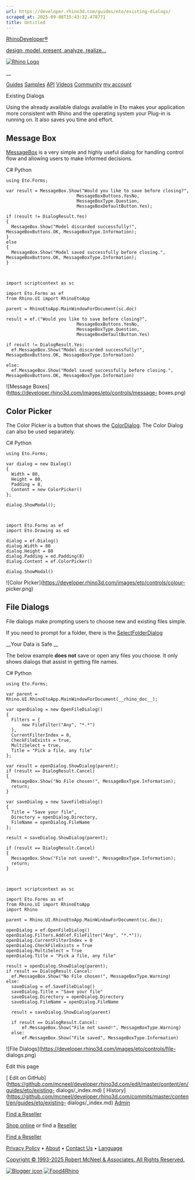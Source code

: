 ```yaml
---
url: https://developer.rhino3d.com/guides/eto/existing-dialogs/
scraped_at: 2025-09-08T15:43:32.478771
title: Untitled
---
```


[RhinoDeveloper®](/)

[design, model, present, analyze, realize...](/)

[![Rhino Logo](https://developer.rhino3d.com/images/rhinodevlogo.png)](/)

__

[Guides](https://developer.rhino3d.com/guides)
[Samples](https://developer.rhino3d.com/samples)
[API](https://developer.rhino3d.com/api)
[Videos](https://developer.rhino3d.com/videos)
[Community](https://discourse.mcneel.com/c/rhino-developer) [my account
](https://www.rhino3d.com/my-account/ "Manage your account, licenses, and
teams")

Existing Dialogs

Using the already available dialogs available in Eto makes your application
more consistent with Rhino and the operating system your Plug-in is running
on. It also saves you time and effort.

## Message Box

[MessageBox](http://pages.picoe.ca/docs/api/html/T_Eto_Forms_MessageBox.htm)
is a very simple and highly useful dialog for handling control flow and
allowing users to make informed decisions.

C# Python

    
    
    using Eto.Forms;
    
    var result = MessageBox.Show("Would you like to save before closing?",
                               MessageBoxButtons.YesNo,
                               MessageBoxType.Question,
                               MessageBoxDefaultButton.Yes);
    
    if (result != DialogResult.Yes)
    {
      MessageBox.Show("Model discarded successfully!", MessageBoxButtons.OK, MessageBoxType.Information);
    }
    else
    {
      MessageBox.Show("Model saved successfully before closing.", MessageBoxButtons.OK, MessageBoxType.Information);
    }
    
    
    
    import scriptcontext as sc
    
    import Eto.Forms as ef
    from Rhino.UI import RhinoEtoApp
    
    parent = RhinoEtoApp.MainWindowForDocument(sc.doc)
    
    result = ef.("Would you like to save before closing?",
                               MessageBoxButtons.YesNo,
                               MessageBoxType.Question,
                               MessageBoxDefaultButton.Yes)
    
    if result != DialogResult.Yes:
      ef.MessageBox.Show("Model discarded successfully!", MessageBoxButtons.OK, MessageBoxType.Information)
    
    else:
      ef.MessageBox.Show("Model saved successfully before closing.", MessageBoxButtons.OK, MessageBoxType.Information)
    

![Message Boxes](https://developer.rhino3d.com/images/eto/controls/message-
boxes.png)

## Color Picker

The Color Picker is a button that shows the
[ColorDialog](http://api.etoforms.picoe.ca/html/T_Eto_Forms_ColorDialog.htm).
The Color Dialog can also be used separately.

C# Python

    
    
    using Eto.Forms;
    
    var dialog = new Dialog()
    {
      Width = 80,
      Height = 80,
      Padding = 8,
      Content = new ColorPicker()
    };
    
    dialog.ShowModal();
    
    
    
    import Eto.Forms as ef
    import Eto.Drawing as ed
    
    dialog = ef.Dialog()
    dialog.Width = 80
    dialog.Height = 80
    dialog.Padding = ed.Padding(8)
    dialog.Content = ef.ColorPicker()
    
    dialog.ShowModal()
    

![Color Picker](https://developer.rhino3d.com/images/eto/controls/colour-
picker.png)

## File Dialogs

File dialogs make prompting users to choose new and existing files simple.

If you need to prompt for a folder, there is the
[SelectFolderDialog](http://pages.picoe.ca/docs/api/html/T_Eto_Forms_SelectFolderDialog.htm)

__Your Data is Safe __

The below example **does not** save or open any files you choose. It only
shows dialogs that assist in getting file names.

C# Python

    
    
    using Eto.Forms;
    
    var parent = Rhino.UI.RhinoEtoApp.MainWindowForDocument(__rhino_doc__);
    
    var openDialog = new OpenFileDialog()
    {
      Filters = {
          new FileFilter("Any", "*.*")
      },
      CurrentFilterIndex = 0,
      CheckFileExists = true,
      MultiSelect = true,
      Title = "Pick a file, any file"
    };
    
    var result = openDialog.ShowDialog(parent);
    if (result == DialogResult.Cancel)
    {
      MessageBox.Show("No File chosen!", MessageBoxType.Information);
      return;
    }
    
    var saveDialog = new SaveFileDialog()
    {
      Title = "Save your file",
      Directory = openDialog.Directory,
      FileName = openDialog.FileName
    };
    
    result = saveDialog.ShowDialog(parent);
    
    if (result == DialogResult.Cancel)
    {
      MessageBox.Show("File not saved!", MessageBoxType.Information);
      return;
    }
    
    
    
    import scriptcontext as sc
    
    import Eto.Forms as ef
    from Rhino.UI import RhinoEtoApp
    import Rhino
    
    parent = Rhino.UI.RhinoEtoApp.MainWindowForDocument(sc.doc);
    
    openDialog = ef.OpenFileDialog()
    openDialog.Filters.Add(ef.FileFilter("Any", "*.*"));
    openDialog.CurrentFilterIndex = 0
    openDialog.CheckFileExists = True
    openDialog.MultiSelect = True
    openDialog.Title = "Pick a file, any file"
    
    result = openDialog.ShowDialog(parent);
    if result == DialogResult.Cancel:
      ef.MessageBox.Show("No File chosen!", MessageBoxType.Warning)
    else:
      saveDialog = ef.SaveFileDialog()
      saveDialog.Title = "Save your file"
      saveDialog.Directory = openDialog.Directory
      saveDialog.FileName = openDialog.FileName
    
      result = saveDialog.ShowDialog(parent)
    
      if result == DialogResult.Cancel:
          ef.MessageBox.Show("File not saved!", MessageBoxType.Warning)
      else:
          ef.MessageBox.Show("File saved", MessageBoxType.Information)
    

![File Dialogs](https://developer.rhino3d.com/images/eto/controls/file-
dialogs.png)

Edit this page

[ Edit on
GitHub](https://github.com/mcneel/developer.rhino3d.com/edit/master/content/en/guides/eto/existing-
dialogs/_index.md) [
History](https://github.com/mcneel/developer.rhino3d.com/commits/master/content/en/guides/eto/existing-
dialogs/_index.md) [ Admin](https://developer.rhino3d.com/admin)

[Find a Reseller](https://www.rhino3d.com/sales)

[Shop online](https://www.rhino3d.com/store) or find a
[Reseller](https://www.rhino3d.com/sales)

[Find a Reseller](https://www.rhino3d.com/sales)

[Privacy Policy](https://www.rhino3d.com/privacy) •
[About](https://www.rhino3d.com/mcneel/about) • [Contact
Us](https://www.rhino3d.com/mcneel/contact) • [
Language](https://www.rhino3d.com/language "Change to a different region or
language")

[Copyright © 1993-2025 Robert McNeel & Associates. All Rights
Reserved.](https://www.rhino3d.com/mcneel/about)

[](https://www.facebook.com/McNeelRhinoceros/)
[](https://twitter.com/bobmcneel) [](https://www.linkedin.com/groups/75313/)
[](https://www.youtube.com/user/RhinoGuide/videos) [](https://vimeo.com/rhino)
[![Blogger
icon](https://developer.rhino3d.com/images/blogger.svg)](http://blog.rhino3d.com/)
[![Food4Rhino](https://developer.rhino3d.com/images/f4r_icon_01.svg)](https://www.food4rhino.com)

